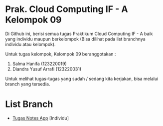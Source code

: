 # Prak. Cloud Computing IF - A Kelompok 09

Di Github ini, berisi semua tugas Praktikum Cloud Computing IF - A baik yang individu maupun berkelompok (Bisa dilihat pada list branchnya individu atau kelompok).

Untuk tugas kelompok, Kelompok 09 beranggotakan :
 1. Salma Hanifa (123220019)
 2. Diandra Yusuf Arrafi (123220031)

Untuk melihat tugas-tugas yang sudah / sedang kita kerjakan, bisa melalui branch yang tersedia.

# List Branch

 - [Tugas Notes App](https://github.com/haloYusuf/prak-cc-09/tree/tugas-notes) [Individu]

